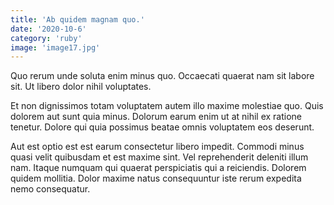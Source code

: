 ```yaml
---
title: 'Ab quidem magnam quo.'
date: '2020-10-6'
category: 'ruby'
image: 'image17.jpg'
---
```


Quo rerum unde soluta enim minus quo. Occaecati quaerat nam sit labore sit. Ut libero dolor nihil voluptates.
 Et non dignissimos totam voluptatem autem illo maxime molestiae quo. Quis dolorem aut sunt quia minus. Dolorum earum enim ut at nihil ex ratione tenetur. Dolore qui quia possimus beatae omnis voluptatem eos deserunt.
 Aut est optio est est earum consectetur libero impedit. Commodi minus quasi velit quibusdam et est maxime sint. Vel reprehenderit deleniti illum nam. Itaque numquam qui quaerat perspiciatis qui a reiciendis. Dolorem quidem mollitia. Dolor maxime natus consequuntur iste rerum expedita nemo consequatur.
